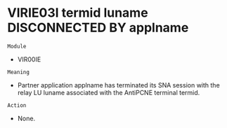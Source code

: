 # VIRIE03I termid luname DISCONNECTED BY applname

`Module`
- VIR00IE

`Meaning`
- Partner application applname has terminated its SNA session with the relay LU luname associated with the AntiPCNE terminal termid.

`Action`
- None.
